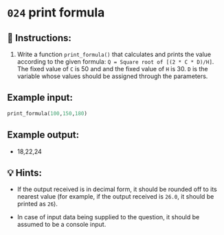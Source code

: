 # `024` print formula

## 📝 Instructions:

1. Write a function `print_formula()` that calculates and prints the value according to the given formula: `Q = Square root of [(2 * C * D)/H]`. The fixed value of `C` is 50 and and the fixed value of `H` is 30. `D` is the variable whose values should be assigned through the parameters.

## Example input:

```py
print_formula(100,150,180)
```

## Example output:

+ 18,22,24

## 💡 Hints:

+ If the output received is in decimal form, it should be rounded off to its nearest value (for example, if the output received is `26.0`, it should be printed as `26`).

+ In case of input data being supplied to the question, it should be assumed to be a console input. 
